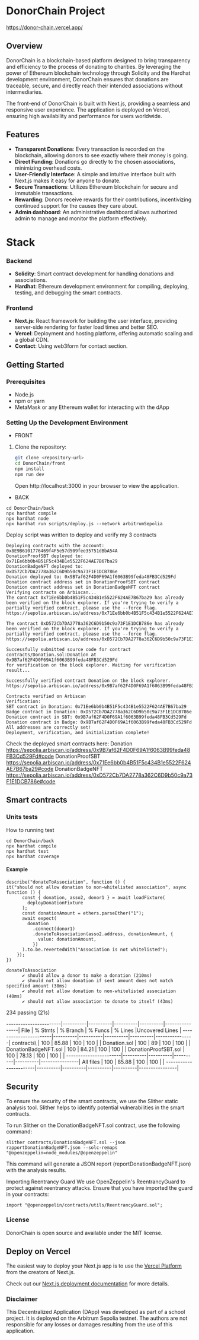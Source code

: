 # DonorChain Project
https://donor-chain.vercel.app/

## Overview

DonorChain is a blockchain-based platform designed to bring transparency and efficiency to the process of donating to charities. By leveraging the power of Ethereum blockchain technology through Solidity and the Hardhat development environment, DonorChain ensures that donations are traceable, secure, and directly reach their intended associations without intermediaries.

The front-end of DonorChain is built with Next.js, providing a seamless and responsive user experience. The application is deployed on Vercel, ensuring high availability and performance for users worldwide.

## Features

- **Transparent Donations**: Every transaction is recorded on the blockchain, allowing donors to see exactly where their money is going.
- **Direct Funding**: Donations go directly to the chosen associations, minimizing overhead costs.
- **User-Friendly Interface**: A simple and intuitive interface built with Next.js makes it easy for anyone to donate.
- **Secure Transactions**: Utilizes Ethereum blockchain for secure and immutable transactions.
- **Rewarding**: Donors receive rewards for their contributions, incentivizing continued support for the causes they care about.
- **Admin dashboard**: An administrative dashboard allows authorized admin to manage and monitor the platform effectively.


# Stack

### Backend

- **Solidity**: Smart contract development for handling donations and associations.
- **Hardhat**: Ethereum development environment for compiling, deploying, testing, and debugging the smart contracts.

### Frontend

- **Next.js**: React framework for building the user interface, providing server-side rendering for faster load times and better SEO.
- **Vercel**: Deployment and hosting platform, offering automatic scaling and a global CDN.
- **Contact**: Using web3form for contact section.

## Getting Started

### Prerequisites

- Node.js
- npm or yarn
- MetaMask or any Ethereum wallet for interacting with the dApp

### Setting Up the Development Environment

- FRONT
1. Clone the repository:
   
   ```bash
   git clone <repository-url>
   cd DonorChain/front
   npm install
   npm run dev
   ```
   Open http://localhost:3000 in your browser to view the application.

- BACK

```
cd DonorChain/back
npx hardhat compile
npx hardhat node
npx hardhat run scripts/deploy.js --network arbitrumSepolia
```
Deploy script was written to deploy and verify my 3 contracts

```
Deploying contracts with the account: 0x8E9B6101776469f4F5e57d509fee35751dBbA54A
DonationProofSBT deployed to: 0x71Ee6bb0b4B51F5c434B1e5522F624AE7B67ba29
DonationBadgeNFT deployed to: 0xD572Cb7DA2778a362C6D9b50c9a73F1E1DCB786e
Donation deployed to: 0x9B7af62F4D0F69A1f6063B99feda48FB3Cd529Fd
Donation contract address set in DonationProofSBT contract
Donation contract address set in DonationBadgeNFT contract
Verifying contracts on Arbiscan...
The contract 0x71Ee6bb0b4B51F5c434B1e5522F624AE7B67ba29 has already been verified on the block explorer. If you're trying to verify a partially verified contract, please use the --force flag.
https://sepolia.arbiscan.io/address/0x71Ee6bb0b4B51F5c434B1e5522F624AE7B67ba29#code

The contract 0xD572Cb7DA2778a362C6D9b50c9a73F1E1DCB786e has already been verified on the block explorer. If you're trying to verify a partially verified contract, please use the --force flag.
https://sepolia.arbiscan.io/address/0xD572Cb7DA2778a362C6D9b50c9a73F1E1DCB786e#code

Successfully submitted source code for contract
contracts/Donation.sol:Donation at 0x9B7af62F4D0F69A1f6063B99feda48FB3Cd529Fd
for verification on the block explorer. Waiting for verification result...

Successfully verified contract Donation on the block explorer.
https://sepolia.arbiscan.io/address/0x9B7af62F4D0F69A1f6063B99feda48FB3Cd529Fd#code

Contracts verified on Arbiscan
Verification:
SBT contract in Donation: 0x71Ee6bb0b4B51F5c434B1e5522F624AE7B67ba29
Badge contract in Donation: 0xD572Cb7DA2778a362C6D9b50c9a73F1E1DCB786e
Donation contract in SBT: 0x9B7af62F4D0F69A1f6063B99feda48FB3Cd529Fd
Donation contract in Badge: 0x9B7af62F4D0F69A1f6063B99feda48FB3Cd529Fd
All addresses are correctly set!
Deployment, verification, and initialization complete!
```
Check the deployed smart contracts here:
Donation
https://sepolia.arbiscan.io/address/0x9B7af62F4D0F69A1f6063B99feda48FB3Cd529Fd#code
DonationProofSBT
https://sepolia.arbiscan.io/address/0x71Ee6bb0b4B51F5c434B1e5522F624AE7B67ba29#code
DonationBadgeNFT
https://sepolia.arbiscan.io/address/0xD572Cb7DA2778a362C6D9b50c9a73F1E1DCB786e#code



## Smart contracts

### Units tests
How to running test
```
cd DonorChain/back
npx hardhat compile
npx hardhat test
npx hardhat coverage
```
#### Example
```
describe("donateToAssociation", function () {
it("should not allow donation to non-whitelisted association", async function () {
      const { donation, asso2, donor1 } = await loadFixture(
        deployDonationFixture
      );
      const donationAmount = ethers.parseEther("1");
      await expect(
        donation
          .connect(donor1)
          .donateToAssociation(asso2.address, donationAmount, {
            value: donationAmount,
          })
      ).to.be.revertedWith("Association is not whitelisted");
    });
})
```
```
donateToAssociation
      ✔ should allow a donor to make a donation (210ms)
      ✔ should not allow donation if sent amount does not match specified amount (38ms)
      ✔ should not allow donation to non-whitelisted association (40ms)
      ✔ should not allow association to donate to itself (43ms)
```

  234 passing (21s)

-----------------------|----------|----------|----------|----------|----------------|
File                   |  % Stmts | % Branch |  % Funcs |  % Lines |Uncovered Lines |
-----------------------|----------|----------|----------|----------|----------------|
 contracts\            |      100 |    85.88 |      100 |      100 |                |
  Donation.sol         |      100 |       89 |      100 |      100 |                |
  DonationBadgeNFT.sol |      100 |    84.21 |      100 |      100 |                |
  DonationProofSBT.sol |      100 |    78.13 |      100 |      100 |                |
-----------------------|----------|----------|----------|----------|----------------|
All files              |      100 |    85.88 |      100 |      100 |                |
-----------------------|----------|----------|----------|----------|----------------|
## Security
To ensure the security of the smart contracts, we use the Slither static analysis tool. Slither helps to identify potential vulnerabilities in the smart contracts.

To run Slither on the DonationBadgeNFT.sol contract, use the following command:
```
slither contracts/DonationBadgeNFT.sol --json rapportDonationBadgeNFT.json --solc-remaps "@openzeppelin=node_modules/@openzeppelin"
```
This command will generate a JSON report (reportDonationBadgeNFT.json) with the analysis results.

Importing Reentrancy Guard
We use OpenZeppelin's ReentrancyGuard to protect against reentrancy attacks. Ensure that you have imported the guard in your contracts:
```
import "@openzeppelin/contracts/utils/ReentrancyGuard.sol";
```






### License
DonorChain is open source and available under the MIT license.

## Deploy on Vercel

The easiest way to deploy your Next.js app is to use the [Vercel Platform](https://vercel.com/new?utm_medium=default-template&filter=next.js&utm_source=create-next-app&utm_campaign=create-next-app-readme) from the creators of Next.js.

Check out our [Next.js deployment documentation](https://nextjs.org/docs/deployment) for more details.

### Disclaimer
This Decentralized Application (DApp) was developed as part of a school project. It is deployed on the Arbitrum Sepolia testnet. The authors are not responsible for any losses or damages resulting from the use of this application.
